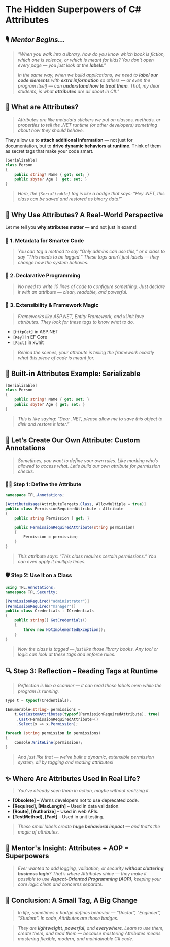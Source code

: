 # **The Hidden Superpowers of C# Attributes**

## 🎙️ *Mentor Begins...*

> *"When you walk into a library, how do you know which book is fiction, which one is science, or which is meant for kids? You don’t open every page — you just look at the **labels**."*
>
> *In the same way, when we build applications, we need to **label our code elements** with **extra information** so others — or even the program itself — can **understand how to treat them**. That, my dear students, is what **attributes** are all about in C#."*

## 🧾 **What are Attributes?**

> *Attributes are like metadata stickers we put on classes, methods, or properties to tell the .NET runtime (or other developers) something about how they should behave.*

They allow us to **attach additional information** — not just for documentation, but to **drive dynamic behaviors at runtime**. Think of them as secret tags that make your code smart.

```csharp
[Serializable]
class Person
{
    public string? Name { get; set; }
    public sbyte? Age {  get; set; }
}
```

> *Here, the `[Serializable]` tag is like a badge that says: “Hey .NET, this class can be saved and restored as binary data!”*

## 🎯 **Why Use Attributes? A Real-World Perspective**

Let me tell you **why attributes matter** — and not just in exams!

### 🧠 1. **Metadata for Smarter Code**

> *You can tag a method to say “Only admins can use this,” or a class to say “This needs to be logged.” These tags aren’t just labels — they change how the system behaves.*

### 📖 2. **Declarative Programming**

> *No need to write 10 lines of code to configure something. Just declare it with an attribute — clean, readable, and powerful.*

### 🔧 3. **Extensibility & Framework Magic**

> *Frameworks like ASP.NET, Entity Framework, and xUnit love attributes. They look for these tags to know what to do.*

* `[HttpGet]` in ASP.NET
* `[Key]` in EF Core
* `[Fact]` in xUnit

> *Behind the scenes, your attribute is telling the framework exactly what this piece of code is meant for.*


## 📌 **Built-in Attributes Example: Serializable**

```csharp
[Serializable]
class Person
{
    public string? Name { get; set; }
    public sbyte? Age { get; set; }
}
```

> *This is like saying: “Dear .NET, please allow me to save this object to disk and restore it later.”*

## 🔨 **Let’s Create Our Own Attribute: Custom Annotations**

> *Sometimes, you want to define your own rules. Like marking who’s allowed to access what. Let’s build our own attribute for permission checks.*

### 👷‍♂️ **Step 1: Define the Attribute**

```csharp
namespace TFL.Annotations;

[AttributeUsage(AttributeTargets.Class, AllowMultiple = true)]
public class PermissionRequiredAttribute : Attribute
{
    public string Permission { get; }

    public PermissionRequiredAttribute(string permission)
    {
        Permission = permission;
    }
}
```

> *This attribute says: “This class requires certain permissions.” You can even apply it multiple times.*


### 🛡️ **Step 2: Use It on a Class**

```csharp
using TFL.Annotations;
namespace TFL.Security;

[PermissionRequired("administrator")]
[PermissionRequired("manager")]
public class Credentials : ICredentials
{
    public string[] GetCredentials()
    {
        throw new NotImplementedException();
    }
}
```

> *Now the class is tagged — just like those library books. Any tool or logic can look at these tags and enforce rules.*

## 🔍 **Step 3: Reflection – Reading Tags at Runtime**

> *Reflection is like a scanner — it can read these labels even while the program is running.*

```csharp
Type t = typeof(Credentials);

IEnumerable<string> permissions = 
    t.GetCustomAttributes(typeof(PermissionRequiredAttribute), true)
     .Cast<PermissionRequiredAttribute>()
     .Select(x => x.Permission);

foreach (string permission in permissions)
{
    Console.WriteLine(permission);
}
```

> *And just like that — we’ve built a dynamic, extensible permission system, all by tagging and reading attributes!*


## ✨ **Where Are Attributes Used in Real Life?**

> *You’ve already seen them in action, maybe without realizing it.*

* **\[Obsolete]** – Warns developers not to use deprecated code.
* **\[Required], \[MaxLength]** – Used in data validation.
* **\[Route], \[Authorize]** – Used in web APIs.
* **\[TestMethod], \[Fact]** – Used in unit testing.

> *These small labels create **huge behavioral impact** — and that’s the magic of attributes.*


## 🧠 **Mentor's Insight: Attributes + AOP = Superpowers**

> *Ever wanted to add logging, validation, or security **without cluttering business logic**? That’s where Attributes shine — they make it possible to use **Aspect-Oriented Programming (AOP)**, keeping your core logic clean and concerns separate.*


## 🏁 **Conclusion: A Small Tag, A Big Change**

> *In life, sometimes a badge defines behavior — "Doctor", "Engineer", "Student". In code, Attributes are those badges.*

> *They are **lightweight**, **powerful**, and **everywhere**. Learn to use them, create them, and read them — because mastering Attributes means mastering flexible, modern, and maintainable C# code.*
